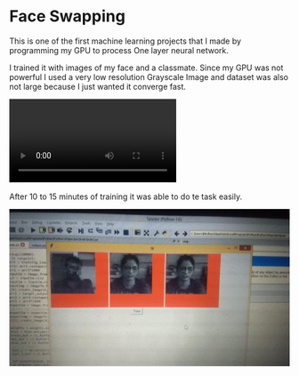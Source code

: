 # Face Swapping

This is one of the first machine learning projects that I made by programming my GPU to process One layer neural network.

I trained it with images of my face and a classmate. Since my GPU was not powerful I used a very low resolution Grayscale Image and
dataset was also not large because I just wanted it converge fast.

![Training](https://github.com/MedhaviMonish/FaceSwapping/blob/master/Image-Video/face%20changing.mp4?raw=true "Training in Progress")



After 10 to 15 minutes of training it was able to do te task easily. 



![Result](https://github.com/MedhaviMonish/FaceSwapping/blob/master/Image-Video/Face%20changing%20result.jpeg?raw=true "Trained")
